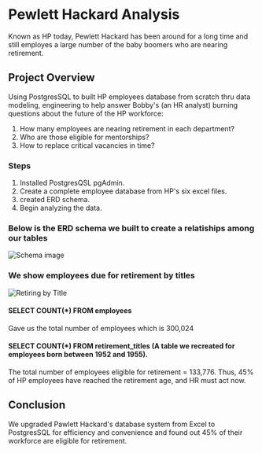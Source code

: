 # Pewlett Hackard Analysis
Known as HP today, Pewlett Hackard has been around for a long time and still employes a large number of the baby boomers who are nearing
retirement. 
## Project Overview
Using PostgresSQL to built HP employees database from scratch thru data modeling, engineering to help answer Bobby's (an HR analyst) burning questions about the future of the HP workforce:
1. How many employees are nearing retirement in each department?
2. Who are those eligible for mentorships?
3. How to replace critical vacancies in time?

### Steps
1. Installed PostgresQSL pgAdmin.
2. Create a complete employee database from HP's six excel files.
3. created ERD schema. 
4. Begin analyzing the data.

### Below is the ERD schema we built to create a relatiships among our tables
![Schema image](https://user-images.githubusercontent.com/72223864/105619915-45726f00-5dc5-11eb-8680-f091c2fa5496.JPG)

### We show employees due for retirement by titles

![Retiring by Title](https://user-images.githubusercontent.com/72223864/105620149-b7e44e80-5dc7-11eb-99d7-73d4fe011d93.JPG)


#### SELECT COUNT(*) FROM employees 
Gave us the total number of employees which is 300,024
#### SELECT COUNT(*) FROM retirement_titles (A table we recreated for employees born between 1952 and 1955).
The total number of employees eligible for retirement = 133,776. 
Thus, 45% of HP employees have reached the retirement age, and HR must act now.

## Conclusion 
We upgraded Pawlett Hackard's database system from Excel to PostgresSQL for efficiency and convenience and found out 45% of their workforce 
are eligible for retirement. 
